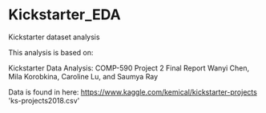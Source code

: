 # Kickstarter_EDA
Kickstarter dataset analysis

This analysis is based on:

Kickstarter Data Analysis:
COMP-590 Project 2 Final Report
Wanyi Chen, Mila Korobkina, Caroline Lu, and Saumya Ray

Data is found in here: 
https://www.kaggle.com/kemical/kickstarter-projects
'ks-projects2018.csv'

